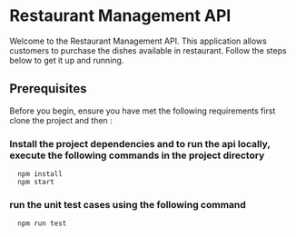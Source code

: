 # Restaurant Management API

Welcome to the Restaurant Management API. This application allows customers to purchase the dishes available in restaurant. Follow the steps below to get it up and running.

## Prerequisites

Before you begin, ensure you have met the following requirements first clone the project and then :

### Install the project dependencies and to run the api locally, execute the following commands in the project directory 
```
  npm install
  npm start
```
### run the unit test cases using the following command
```
  npm run test
```


